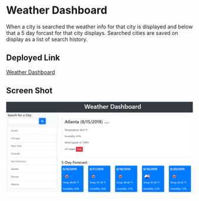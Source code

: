 # Weather Dashboard

When a city is searched the weather info for that city is displayed and below that a 5 day forcast for that city displays. Searched cities are saved on display as a list of search history.

## Deployed Link
[Weather Dashboard](https://zakfena.github.io/Weather-Dashboard/index.html)

## Screen Shot

![Image](/Assets/Weather-Dashboard-1.PNG)

